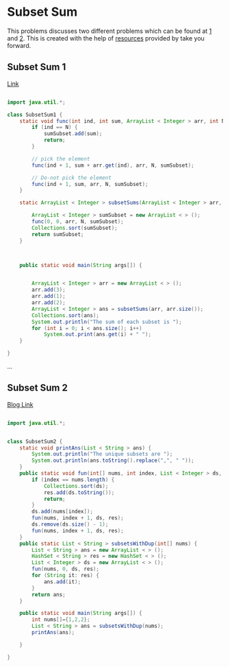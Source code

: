 # Subset Sum

This problems discusses two different problems which can be found at [1](https://practice.geeksforgeeks.org/problems/subset-sums2234/1) and [2](https://leetcode.com/problems/subsets-ii/).
This is created with the help of [resources](https://www.youtube.com/watch?v=RIn3gOkbhQE&list=PLgUwDviBIf0rGlzIn_7rsaR2FQ5e6ZOL9&index=12) provided by take you forward.

## Subset Sum 1

[Link](https://takeuforward.org/data-structure/subset-sum-sum-of-all-subsets/)

```Java

import java.util.*;

class SubsetSum1 {
    static void func(int ind, int sum, ArrayList < Integer > arr, int N, ArrayList < Integer > sumSubset) {
        if (ind == N) {
            sumSubset.add(sum);
            return;
        }

        // pick the element
        func(ind + 1, sum + arr.get(ind), arr, N, sumSubset);

        // Do-not pick the element
        func(ind + 1, sum, arr, N, sumSubset);
    }

    static ArrayList < Integer > subsetSums(ArrayList < Integer > arr, int N) {

        ArrayList < Integer > sumSubset = new ArrayList < > ();
        func(0, 0, arr, N, sumSubset);
        Collections.sort(sumSubset);
        return sumSubset;
    }



    public static void main(String args[]) {


        ArrayList < Integer > arr = new ArrayList < > ();
        arr.add(3);
        arr.add(1);
        arr.add(2);
        ArrayList < Integer > ans = subsetSums(arr, arr.size());
        Collections.sort(ans);
        System.out.println("The sum of each subset is ");
        for (int i = 0; i < ans.size(); i++)
            System.out.print(ans.get(i) + " ");
    }

}

```

...

## Subset Sum 2

[Blog Link](https://takeuforward.org/data-structure/subset-ii-print-all-the-unique-subsets/)

```Java

import java.util.*;


class SubsetSum2 {
    static void printAns(List < String > ans) {
        System.out.println("The unique subsets are ");
        System.out.println(ans.toString().replace(",", " "));
    }
    public static void fun(int[] nums, int index, List < Integer > ds, HashSet < String > res) {
        if (index == nums.length) {
            Collections.sort(ds);
            res.add(ds.toString());
            return;
        }
        ds.add(nums[index]);
        fun(nums, index + 1, ds, res);
        ds.remove(ds.size() - 1);
        fun(nums, index + 1, ds, res);
    }
    public static List < String > subsetsWithDup(int[] nums) {
        List < String > ans = new ArrayList < > ();
        HashSet < String > res = new HashSet < > ();
        List < Integer > ds = new ArrayList < > ();
        fun(nums, 0, ds, res);
        for (String it: res) {
            ans.add(it);
        }
        return ans;
    }

    public static void main(String args[]) {
        int nums[]={1,2,2};
        List < String > ans = subsetsWithDup(nums);
        printAns(ans);

    }

}

```
